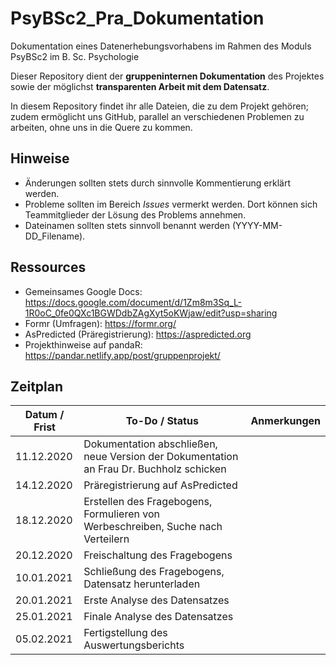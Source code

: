 # PsyBSc2_Pra_Dokumentation
Dokumentation eines Datenerhebungsvorhabens im Rahmen des Moduls PsyBSc2 im B. Sc. Psychologie

Dieser Repository dient der **gruppeninternen Dokumentation** des Projektes sowie der möglichst **transparenten Arbeit mit dem Datensatz**.

In diesem Repository findet ihr alle Dateien, die zu dem Projekt gehören; zudem ermöglicht uns GitHub, parallel an verschiedenen Problemen zu arbeiten, ohne uns in die Quere zu kommen.

## Hinweise
- Änderungen sollten stets durch sinnvolle Kommentierung erklärt werden.
- Probleme sollten im Bereich *Issues* vermerkt werden. Dort können sich Teammitglieder der Lösung des Problems annehmen.
- Dateinamen sollten stets sinnvoll benannt werden (YYYY-MM-DD_Filename).

## Ressources
- Gemeinsames Google Docs: https://docs.google.com/document/d/1Zm8m3Sq_L-1R0oC_0fe0QXc1BGWDdbZAgXyt5oKWjaw/edit?usp=sharing
- Formr (Umfragen): https://formr.org/
- AsPredicted (Präregistrierung): https://aspredicted.org
- Projekthinweise auf pandaR: https://pandar.netlify.app/post/gruppenprojekt/

## Zeitplan

| Datum / Frist | To-Do / Status | Anmerkungen |
| ---------- | ----------------- | -----------
| 11.12.2020 | Dokumentation abschließen, neue Version der Dokumentation an Frau Dr. Buchholz schicken | |
| 14.12.2020 | Präregistrierung auf AsPredicted | |
| 18.12.2020 | Erstellen des Fragebogens, Formulieren von Werbeschreiben, Suche nach Verteilern | |
| 20.12.2020 | Freischaltung des Fragebogens | |
| 10.01.2021 | Schließung des Fragebogens, Datensatz herunterladen | |
| 20.01.2021 | Erste Analyse des Datensatzes | |
| 25.01.2021 | Finale Analyse des Datensatzes | |
| 05.02.2021 | Fertigstellung des Auswertungsberichts | |




